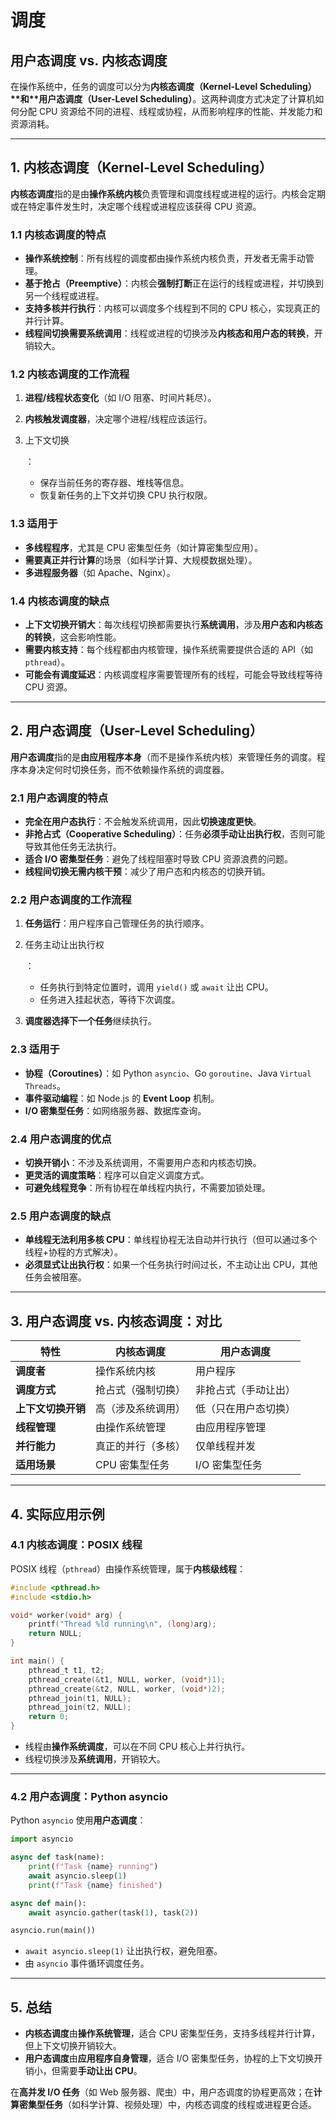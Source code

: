 # 调度

## **用户态调度 vs. 内核态调度**

在操作系统中，任务的调度可以分为**内核态调度（Kernel-Level Scheduling）\**和\**用户态调度（User-Level Scheduling）**。这两种调度方式决定了计算机如何分配 CPU 资源给不同的进程、线程或协程，从而影响程序的性能、并发能力和资源消耗。

------

## **1. 内核态调度（Kernel-Level Scheduling）**

**内核态调度**指的是由**操作系统内核**负责管理和调度线程或进程的运行。内核会定期或在特定事件发生时，决定哪个线程或进程应该获得 CPU 资源。

### **1.1 内核态调度的特点**

- **操作系统控制**：所有线程的调度都由操作系统内核负责，开发者无需手动管理。
- **基于抢占（Preemptive）**：内核会**强制打断**正在运行的线程或进程，并切换到另一个线程或进程。
- **支持多核并行执行**：内核可以调度多个线程到不同的 CPU 核心，实现真正的并行计算。
- **线程间切换需要系统调用**：线程或进程的切换涉及**内核态和用户态的转换**，开销较大。

### **1.2 内核态调度的工作流程**

1. **进程/线程状态变化**（如 I/O 阻塞、时间片耗尽）。

2. **内核触发调度器**，决定哪个进程/线程应该运行。

3. 上下文切换

   ：

   - 保存当前任务的寄存器、堆栈等信息。
   - 恢复新任务的上下文并切换 CPU 执行权限。

### **1.3 适用于**

- **多线程程序**，尤其是 CPU 密集型任务（如计算密集型应用）。
- **需要真正并行计算**的场景（如科学计算、大规模数据处理）。
- **多进程服务器**（如 Apache、Nginx）。

### **1.4 内核态调度的缺点**

- **上下文切换开销大**：每次线程切换都需要执行**系统调用**，涉及**用户态和内核态的转换**，这会影响性能。
- **需要内核支持**：每个线程都由内核管理，操作系统需要提供合适的 API（如 `pthread`）。
- **可能会有调度延迟**：内核调度程序需要管理所有的线程，可能会导致线程等待 CPU 资源。

------

## **2. 用户态调度（User-Level Scheduling）**

**用户态调度**指的是**由应用程序本身**（而不是操作系统内核）来管理任务的调度。程序本身决定何时切换任务，而不依赖操作系统的调度器。

### **2.1 用户态调度的特点**

- **完全在用户态执行**：不会触发系统调用，因此**切换速度更快**。
- **非抢占式（Cooperative Scheduling）**：任务**必须手动让出执行权**，否则可能导致其他任务无法执行。
- **适合 I/O 密集型任务**：避免了线程阻塞时导致 CPU 资源浪费的问题。
- **线程间切换无需内核干预**：减少了用户态和内核态的切换开销。

### **2.2 用户态调度的工作流程**

1. **任务运行**：用户程序自己管理任务的执行顺序。

2. 任务主动让出执行权

   ：

   - 任务执行到特定位置时，调用 `yield()` 或 `await` 让出 CPU。
   - 任务进入挂起状态，等待下次调度。

3. **调度器选择下一个任务**继续执行。

### **2.3 适用于**

- **协程（Coroutines）**：如 Python `asyncio`、Go `goroutine`、Java `Virtual Threads`。
- **事件驱动编程**：如 Node.js 的 **Event Loop** 机制。
- **I/O 密集型任务**：如网络服务器、数据库查询。

### **2.4 用户态调度的优点**

- **切换开销小**：不涉及系统调用，不需要用户态和内核态切换。
- **更灵活的调度策略**：程序可以自定义调度方式。
- **可避免线程竞争**：所有协程在单线程内执行，不需要加锁处理。

### **2.5 用户态调度的缺点**

- **单线程无法利用多核 CPU**：单线程协程无法自动并行执行（但可以通过多个线程+协程的方式解决）。
- **必须显式让出执行权**：如果一个任务执行时间过长，不主动让出 CPU，其他任务会被阻塞。

------

## **3. 用户态调度 vs. 内核态调度：对比**

| 特性               | 内核态调度         | 用户态调度           |
| ------------------ | ------------------ | -------------------- |
| **调度者**         | 操作系统内核       | 用户程序             |
| **调度方式**       | 抢占式（强制切换） | 非抢占式（手动让出） |
| **上下文切换开销** | 高（涉及系统调用） | 低（只在用户态切换） |
| **线程管理**       | 由操作系统管理     | 由应用程序管理       |
| **并行能力**       | 真正的并行（多核） | 仅单线程并发         |
| **适用场景**       | CPU 密集型任务     | I/O 密集型任务       |

------

## **4. 实际应用示例**

### **4.1 内核态调度：POSIX 线程**

POSIX 线程（`pthread`）由操作系统管理，属于**内核级线程**：

```c
#include <pthread.h>
#include <stdio.h>

void* worker(void* arg) {
    printf("Thread %ld running\n", (long)arg);
    return NULL;
}

int main() {
    pthread_t t1, t2;
    pthread_create(&t1, NULL, worker, (void*)1);
    pthread_create(&t2, NULL, worker, (void*)2);
    pthread_join(t1, NULL);
    pthread_join(t2, NULL);
    return 0;
}
```

- 线程由**操作系统调度**，可以在不同 CPU 核心上并行执行。
- 线程切换涉及**系统调用**，开销较大。

------

### **4.2 用户态调度：Python asyncio**

Python `asyncio` 使用**用户态调度**：

```python
import asyncio

async def task(name):
    print(f"Task {name} running")
    await asyncio.sleep(1)
    print(f"Task {name} finished")

async def main():
    await asyncio.gather(task(1), task(2))

asyncio.run(main())
```

- `await asyncio.sleep(1)` 让出执行权，避免阻塞。
- 由 `asyncio` 事件循环调度任务。

------

## **5. 总结**

- **内核态调度**由**操作系统管理**，适合 CPU 密集型任务，支持多线程并行计算，但上下文切换开销较大。
- **用户态调度**由**应用程序自身管理**，适合 I/O 密集型任务，协程的上下文切换开销小，但需要**手动让出 CPU**。

在**高并发 I/O 任务**（如 Web 服务器、爬虫）中，用户态调度的协程更高效；在**计算密集型任务**（如科学计算、视频处理）中，内核态调度的线程或进程更合适。